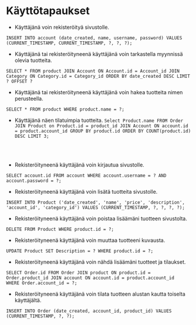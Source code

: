 # Käyttötapaukset

* Käyttäjänä voin rekisteröityä sivustolle.

`INSERT INTO account (date_created, name, username, password) VALUES (CURRENT_TIMESTAMP, CURRENT_TIMESTAMP, ?, ?, ?);`

* Käyttäjänä tai rekisteröityneenä käyttäjänä voin tarkastella myynnissä olevia tuotteita.

`SELECT * FROM product JOIN Account ON Account.id = Account_id JOIN Category ON Category.id = Category_id ORDER BY date_created DESC LIMIT ? OFFSET ?`

* Käyttäjänä tai rekisteröityneenä käyttäjänä voin hakea tuotteita nimen perusteella. 

`SELECT * FROM product WHERE product.name = ?;`

* Käyttäjänä näen tilatuimpia tuotteita.
`Select Product.name FROM Order JOIN Product on Product.id = product_id JOIN Account ON account.id = product.account_id GROUP BY product.id ORDER BY COUNT(product.id) DESC LIMIT 3;`

 <br/><br/>
 
 * Rekisteröityneenä käyttäjänä voin kirjautua sivustolle.

`SELECT account.id FROM account WHERE account.username = ? AND account.password = ?;`
 
* Rekisteröityneenä käyttäjänä voin lisätä tuotteita sivustolle.

`INSERT INTO Product ('date_created', 'name', 'price', 'description', 'account_id', 'category_id') VALUES (CURRENT_TIMESTAMP, ?, ?, ?, ?);`

* Rekisteröityneenä käyttäjänä voin poistaa lisäämäni tuotteen sivustolta. 

`DELETE FROM Product WHERE product.id = ?;`

* Rekisteröityneenä käyttäjänä voin muuttaa tuotteeni kuvausta.

`UPDATE Product SET Description = ? WHERE product.id = ?;`

* Rekisteröityneenä käyttäjänä voin nähdä lisäämäni tuotteet ja tilaukset.

`SELECT Order.id FROM Order JOIN product ON product.id = Order.product_id JOIN account ON account.id = product.account_id 
WHERE Order.account_id = ?;`

* Rekisteröityneenä käyttäjänä voin tilata tuotteen alustan kautta toiselta käyttäjältä.

`INSERT INTO Order (date_created, account_id, product_id) VALUES (CURRENT_TIMESTAMP, ?, ?);`
